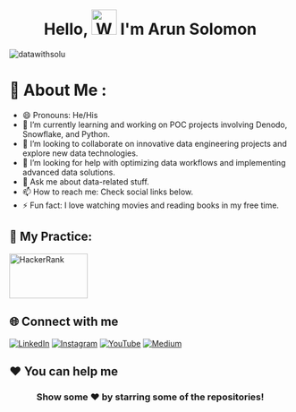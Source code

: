 <h1 align="center"> Hello, <img src="https://raw.githubusercontent.com/nixin72/nixin72/master/wave.gif" alt="Waving hand animated gif" height="45" width="45" /> I'm Arun Solomon</h1>

<p align="left"> <img src="https://komarev.com/ghpvc/?username=datawithsolu&label=Views&color=blue&style=plastic&style=for-the-badge" alt="datawithsolu" /> </p>

# 💫 About Me :
- 😄 Pronouns: He/His
- 🔭 I’m currently learning and working on POC projects involving Denodo, Snowflake, and Python.
- 👯 I’m looking to collaborate on innovative data engineering projects and explore new data technologies.
- 🤔 I’m looking for help with optimizing data workflows and implementing advanced data solutions.
- 💬 Ask me about data-related stuff.
- 📫 How to reach me: Check social links below.
- ⚡ Fun fact: I love watching movies and reading books in my free time.

## 📝 My Practice:
<a href="https://www.hackerrank.com/profile/aruncsolomon" target="blank"><img align="center" src="https://cdn-images-1.medium.com/max/2600/1*UGT1Rh9xLww3JeIDR1F0RQ.png" alt="HackerRank" height="80" width="140" /></a>

## 🌐 Connect with me
[![LinkedIn](https://img.shields.io/badge/LinkedIn-0077B5?style=for-the-badge&logo=linkedin&logoColor=white)](https://linkedin.com/in/aruncsolomon) 
[![Instagram](https://img.shields.io/badge/Instagram-E4405F?style=for-the-badge&logo=instagram&logoColor=white)](https://instagram.com/datawithsolu) 
[![YouTube](https://img.shields.io/badge/YouTube-FF0000?style=for-the-badge&logo=youtube&logoColor=white)](https://youtube.com/datawithsolu) 
[![Medium](https://img.shields.io/badge/Medium-12100E?style=for-the-badge&logo=medium&logoColor=white)](https://medium.com/@aruncsolomon) 

## ❤️ You can help me
<div align="center">
  
### Show some ❤️ by starring some of the repositories!

</div>
